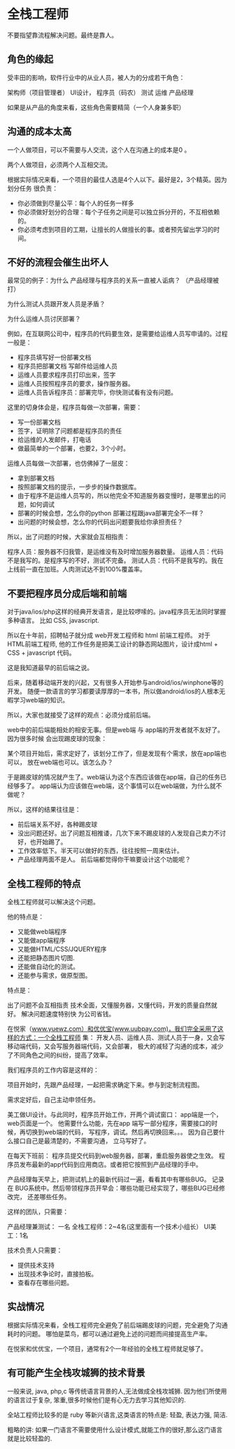 # 全栈工程师

不要指望靠流程解决问题。最终是靠人。

## 角色的缘起

受丰田的影响，软件行业中的从业人员，被人为的分成若干角色：

架构师（项目管理者）
UI设计，
程序员（码农）
测试
运维
产品经理

如果是从产品的角度来看，这些角色需要精简（一个人身兼多职）

## 沟通的成本太高

一个人做项目，可以不需要与人交流，这个人在沟通上的成本是0 。

两个人做项目，必须两个人互相交流。

根据实际情况来看，一个项目的最佳人选是4个人以下。最好是2，3个精英。因为划分任务
很负责：

- 你必须做到尽量公平：每个人的任务一样多
- 你必须做好划分的合理：每个子任务之间是可以独立拆分开的，不互相依赖的。
- 你必须考虑到项目的工期，让擅长的人做擅长的事。或者预先留出学习的时间。


## 不好的流程会催生出坏人

最常见的例子：为什么 产品经理与程序员的关系一直被人诟病？
（产品经理被打）

为什么测试人员跟开发人员是矛盾？

为什么运维人员讨厌部署？


例如，在互联网公司中，程序员的代码要生效，是需要给运维人员写申请的。过程一般是：

- 程序员填写好一份部署文档
- 程序员把部署文档 写邮件给运维人员
- 运维人员要求程序员打印出来，签字
- 运维人员按照程序员的要求，操作服务器。
- 运维人员告诉程序员：部署完毕，你快测试看有没有问题。

这里的切身体会是，程序员每做一次部署，需要：

- 写一份部署文档
- 签字，证明除了问题都是程序员的责任
- 给运维的人发邮件，打电话
- 做最简单的一个部署，也要2，3个小时。

运维人员每做一次部署，也仿佛掉了一层皮：

- 拿到部署文档
- 按照部署文档的提示，一步步的操作数据库。
- 由于程序不是运维人员写的，所以他完全不知道服务器变慢时，是哪里出的问题，如何调试
- 部署的时候会想，怎么你的python 部署过程跟java部署完全不一样？
- 出问题的时候会想，怎么你的代码出问题要我给你承担责任？

所以，出了问题的时候，大家就会互相指责：

程序人员：服务器不归我管，是运维没有及时增加服务器数量。
运维人员：代码不是我写的。是程序写的不好，测试不完备。
测试人员：代码不是我写的。我在上线前一直在加班。人肉测试达不到100%覆盖率。

## 不要把程序员分成后端和前端

对于java/ios/php这样的经典开发语言，是比较啰嗦的。java程序员无法同时掌握多种语言。
比如 CSS, javascript.

所以在十年前，招聘帖子就分成 web开发工程师和 html 前端工程师。
对于HTML前端工程师, 他的工作任务是把美工设计的静态网站图片，设计成html + CSS + javascript
代码。

这是我知道最早的前后端之说。

后来，随着移动端开发的兴起，又有很多人开始参与android/ios/winphone等的开发。
随便一款语言的学习都要读厚厚的一本书，所以做android/ios的人根本无暇学习web端的知识。

所以，大家也就接受了这样的观点：必须分成前后端。

web中的前后端能相处的相安无事。但是web端 与 app端的开发者就不友好了。因为很多时候
会出现踢皮球的现象：

某个项目开始后，需求定好了，该划分工作了，但是发现有个需求，放在app端也可以，
放在web端也可以。该怎么办？

于是踢皮球的情况就产生了。web端认为这个东西应该做在app端，自己的任务已经够多了。
app端认为应该做在web端，这个事情可以在web端做，为什么就不做呢？

所以，这样的结果往往是：

- 前后端关系不好，各种踢皮球
- 没出问题还好。出了问题互相推诿，几次下来不踢皮球的人发现自己卖力不讨好，也开始踢了。
- 工作效率低下。半天可以做好的东西，往往按照一周来估计。
- 产品经理两面不是人。 前后端都觉得你干嘛要设计这个功能呢？


## 全栈工程师的特点

全栈工程师就可以解决这个问题。

他的特点是：

- 又能做web端程序
- 又能做app端程序
- 又能做HTML/CSS/JQUERY程序
- 还能把静态图片切图.
- 还能做自动化的测试。
- 还能参与需求，做原型图。

特点是：

出了问题不会互相指责
技术全面，又懂服务器，又懂代码，开发的质量自然就好。
解决问题速度特别快
为公司省钱。

在悦家（www.yuewz.com）和优优宝(www.uubpay.com)，我们完全采用了这样的方式：一个全栈工程师
集： 开发人员、运维人员、测试人员于一身，又会写移动端代码，又会写服务器端代码，又会部署，
极大的减轻了沟通的成本，减少了不同角色之间的纠纷，提高了效率。

我们程序员的工作内容是这样的：

项目开始时，先跟产品经理，一起把需求确定下来。参与到定制流程图。

需求定好后，自己主动申领任务。

美工做UI设计。与此同时，程序员开始工作，开两个调试窗口： app端是一个，web页面是一个。
他需要什么功能，先在app 端写一部分程序，需要接口的时候，再切换到web端的代码，
写程序，调试。然后再切换回来。。。 因为自己要什么接口自己是最清楚的，不需要沟通，
立马写好了。

在每天下班前：
程序员提交代码到web服务器，部署，重启服务器使之生效。
程序员发布最新的app代码到应用商店。或者把它按照到产品经理的手中。

产品经理每天早上，把测试机上的最新代码过一遍，看看其中有哪些BUG。 记录在
BUG系统中。然后带领程序员开早会：哪些功能已经实现了，哪些BUG已经修改完，
还差哪些任务。

这样的团队，只需要：

产品经理兼测试： 一名
全栈工程师：2~4名(这里面有一个技术小组长）
UI美工：1名

技术负责人只需要：
- 提供技术支持
- 出现技术争论时，直接拍板。
- 查看存在哪些问题。

## 实战情况

根据实际情况来看，全栈工程师完全避免了前后端踢皮球的问题，完全避免了沟通耗时的问题。
哪怕是菜鸟，都可以通过避免上述的问题而间接提高生产率。

在悦家和优优宝，一个项目，通常有2个一年经验的全栈工程师就足够了。

## 有可能产生全栈攻城狮的技术背景

一般来说, java, php,c 等传统语言背景的人,无法做成全栈攻城狮. 因为他们所使用的语言过于复杂,
笨重,很多时候他们是有心无力去学习其他知识的.

全站工程师比较多的是 ruby 等新兴语言,这类语言的特点是: 轻盈, 表达力强, 简洁.

粗略的讲: 如果一门语言不需要使用什么设计模式,就能工作的很好,那么这门语言就是比较轻盈的.
